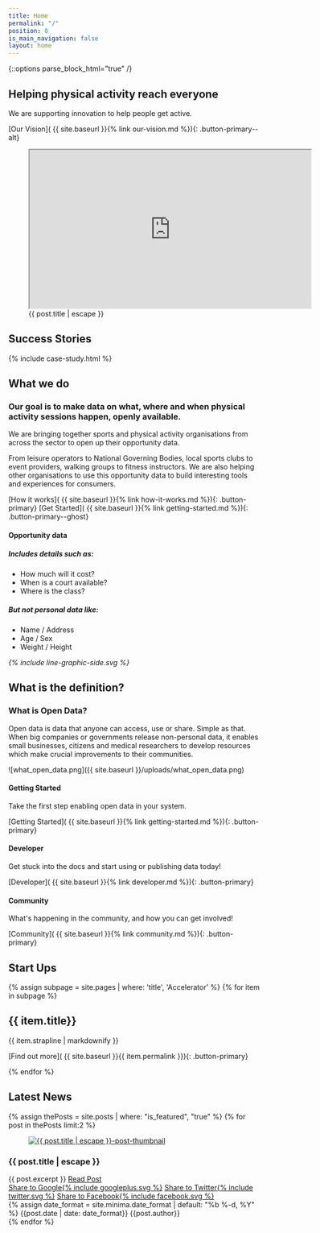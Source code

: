 ```yaml
---
title: Home
permalink: "/"
position: 0
is_main_navigation: false
layout: home
---
```


{::options parse_block_html="true" /}


<!--  ---------------->
<!-- HERO BLOCK -->
<!--  ---------------->
<article class="hero--home">

<!-- <nav class="hero_tab_nav"> -->
<!-- <div class="hero-tab" data-tab="h1"></div> -->
<!-- <div class="hero-tab" data-tab="h2"></div> -->
<!-- <div class="hero-tab" data-tab="h3"></div> -->
<!-- </nav> -->

<div class="content">

# Helping physical activity reach everyone

We are supporting innovation to help people get active.

[Our Vision]( {{ site.baseurl }}{% link our-vision.md %}){: .button-primary--alt}

</div>
<figure id="introduction-vid"  role="group" aria-labelledby="open-active-video">
<div class="mask"></div>
<iframe id="video" title="OpenActive intro video" width="560" height="315"  src="https://www.youtube.com/embed/kfVCRaMJarE?&modestbranding=1&showinfo=0&rel=0&enablejsapi=1" allowfullscreen ></iframe>

<figcaption id="open-active-video" class="hidden" >{{ post.title | escape }}</figcaption>
</figure>

</article>



<!--  ---------------->
<!-- CASE STUDIES -->
<!--  ---------------->
<article class="title-row">
<h2 class="sub-heading-two margin-top">Success Stories</h2>
{% include case-study.html %}
</article>






<!--  ---------------->
<!-- WHAT WE DO -->
<!--  ---------------->
<article class="invert title-row what-we-do">
<h2 class="sub-heading-two">What we do</h2>
<div class="two twoleft">

### Our goal is to make data on what, where and when physical activity sessions happen, openly available.

We are bringing together sports and physical activity organisations from across the sector to open up their opportunity data.

From leisure operators to National Governing Bodies, local sports clubs to event providers, walking groups to fitness instructors. We are also helping other organisations to use this opportunity data to build interesting tools and experiences for consumers.

[How it works]( {{ site.baseurl }}{% link how-it-works.md %}){: .button-primary} [Get Started]( {{ site.baseurl }}{% link getting-started.md %}){: .button-primary--ghost}

</div>
<div class="two twoleft">

#### Opportunity data
##### **Includes details such as:**
* How much will it cost?
* When is a court available?
* Where is the class?

##### **But not personal data like:**
* Name / Address
* Age / Sex
* Weight / Height

</div>
<i class="line-graphic">{% include line-graphic-side.svg %}</i>
</article>


<!--  ---------------->
<!-- OPEN DATA ILLUSTRATION -->
<!--  ---------------->
<article class="title-row">
<h2 class="sub-heading-two">What is the definition?</h2>
<div class="one">

<h3>What is Open Data?</h3>
<p class="reset-style">
Open data is data that anyone can access, use or share. Simple as that. When big companies or governments release non-personal data, it enables small businesses, citizens and medical researchers to develop resources which make crucial improvements to their communities.</p>
</div>
<div class="one">

![what_open_data.png]({{ site.baseurl }}/uploads/what_open_data.png)

</div>
</article>



<!--  ---------------->
<!-- CALL TO ACTION BLOCKS -->
<!--  ---------------->
<article class="call_to_action">
<div class="subgrid">
<div class="three">

#### Getting Started

Take the first step enabling open data in your system.

[Getting Started]( {{ site.baseurl }}{% link getting-started.md %}){: .button-primary}

</div>
<div class="three">

#### Developer

Get stuck into the docs and start using or publishing data today!

[Developer]( {{ site.baseurl }}{% link developer.md %}){: .button-primary}

</div>
<div class="three">

#### Community

What's happening in the community, and how you can get involved!

[Community]( {{ site.baseurl }}{% link community.md %}){: .button-primary}

</div>
</div>
</article>

<!--  ---------------->
<!-- ACCELERATOR BLOCKS -->
<!--  ---------------->
<article class="call_to_action--full-width">
<h2 class="sub-heading-two">Start Ups</h2>
<div class="one">

{% assign subpage = site.pages | where: 'title', 'Accelerator' %}
{% for item in subpage %}
## {{ item.title}}
{{ item.strapline | markdownify }}

[Find out more]( {{ site.baseurl }}{{ item.permalink }}){: .button-primary}

</div>
<figure>
<div class="mask"></div>
<div class="image" style="background: url({{ site.baseurl }}{{ item.thumbnail_image }})center center / cover no-repeat;"></div>
</figure>
{% endfor %}
</article>





<!--  ---------------->
<!-- NEWS BLOCK -->
<!--  ---------------->
<article class="post-list title-row">
<h2 class="sub-heading-two"> Latest News</h2>
{% assign thePosts = site.posts | where: "is_featured", "true" %}
{% for post in thePosts limit:2 %}
<div class="two" id="post-{{ forloop.index }}">
<figure role="group">
<a href="{{ post.url | relative_url }}">
<img src="{{post.thumbnail_image | relative_url}}" alt="{{ post.title | escape }}-post-thumbnail">
</a>
</figure>
<h3>{{ post.title | escape }}</h3>
<div class="subgrid brand-one-b">
<div class="two twoleft">
{{ post.excerpt }}
<a class="button-primary" href="{{ post.url | relative_url }}">Read Post</a>
</div>
<div class="two twoleft">
<div markdown="0" class="share-page">
<a role="button" href="https://plus.google.com/share?url={{ site.url }}{{ post.url }}" role="button" standalone="true" rel="nofollow" target="_blank" title="Share on Google+"><span class="hidden" aria-hidden="true">Share to  Google</span>{% include googleplus.svg %}</a>
<a role="button" href="https://twitter.com/intent/tweet?text={{ post.title }}&url={{ site.url }}{{ post.url }}&via={{ site.twitter_username }}&related={{ site.twitter_username }}" role="button" standalone="true" rel="nofollow" target="_blank" title="Share on Twitter"><span class="hidden" aria-hidden="true">Share to Twitter</span>{% include twitter.svg %}</a>
<a role="button" href="https://facebook.com/sharer.php?u={{ site.url }}{{ post.url }}" role="button" standalone="true" rel="nofollow" target="_blank" title="Share on Facebook"><span class="hidden" aria-hidden="true">Share to  Facebook</span>{% include facebook.svg %}</a>

</div>
{% assign date_format = site.minima.date_format | default: "%b %-d, %Y" %}
{{post.date | date: date_format}}
{{post.author}}
</div>
</div>
</div>
{% endfor %}
</article>